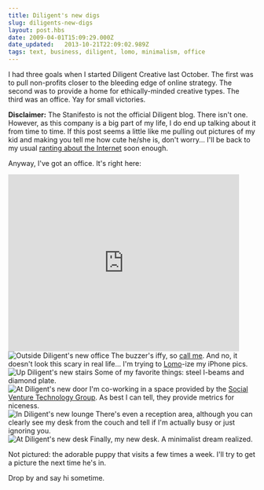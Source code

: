 ```yaml
---
title: Diligent's new digs
slug: diligents-new-digs
layout: post.hbs
date: 2009-04-01T15:09:29.000Z
date_updated:   2013-10-21T22:09:02.989Z
tags: text, business, diligent, lomo, minimalism, office
---
```


I had three goals when I started Diligent Creative last October. The first was to pull non-profits closer to the bleeding edge of online strategy. The second was to provide a home for ethically-minded creative types. The third was an office. Yay for small victories.<!--more-->

<strong>Disclaimer:</strong> The Stanifesto is not the official Diligent blog. There isn't one. However, as this company is a big part of my life, I do end up talking about it from time to time. If this post seems a little like me pulling out pictures of my kid and making you tell me how cute he/she is, don't worry... I'll be back to my usual <a href="http://sunshocked.com/archives/scary-harbingers-of-an-internet-controlled-by-comcast">ranting about the Internet</a> soon enough.

Anyway, I've got an office. It's right here:
<iframe width="470" height="360" frameborder="0" scrolling="no" marginheight="0" marginwidth="0" src="http://maps.google.com/maps?f=q&amp;source=s_q&amp;hl=en&amp;geocode=&amp;q=650+alabama+st+sf+ca&amp;sll=37.0625,-95.677068&amp;sspn=45.014453,93.164063&amp;ie=UTF8&amp;ll=37.770715,-122.40778&amp;spn=0.022053,0.04549&amp;z=14&amp;output=embed"></iframe>

<div class="figure">
<img src="http://assets.stanifesto.com/images/2009/04/office-outside.jpg" alt="Outside Diligent's new office" />
The buzzer's iffy, so <a href="http://diligentcreative.com/">call me</a>. And no, it doesn't look this scary in real life... I'm trying to <a href="http://www.lomography.com/">Lomo</a>-ize my iPhone pics.
</div>

<div class="figure">
<img src="http://assets.stanifesto.com/images/2009/04/office-stairwell.jpg" alt="Up Diligent's new stairs" />
Some of my favorite things: steel I-beams and diamond plate.
</div>

<div class="figure">
<img src="http://assets.stanifesto.com/images/2009/04/office-door.jpg" alt="At Diligent's new door" />
I'm co-working in a space provided by the <a href="http://www.svtgroup.net/">Social Venture Technology Group</a>. As best I can tell, they provide metrics for niceness.
</div>

<div class="figure">
<img src="http://assets.stanifesto.com/images/2009/04/office-lounge.jpg" alt="In Diligent's new lounge" />
There's even a reception area, although you can clearly see my desk from the couch and tell if I'm actually busy or just ignoring you.
</div>

<div class="figure">
<img src="http://assets.stanifesto.com/images/2009/04/office-desk.jpg" alt="At Diligent's new desk" />
Finally, my new desk. A minimalist dream realized.
</div>

Not pictured: the adorable puppy that visits a few times a week. I'll try to get a picture the next time he's in.

Drop by and say hi sometime.
